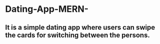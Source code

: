 # Dating-App-MERN-

## It is a simple dating app where users can swipe the cards for switching between the persons.
